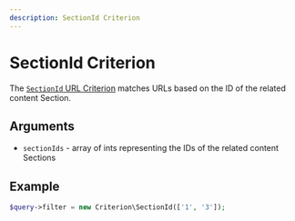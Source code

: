 ```yaml
---
description: SectionId Criterion
---
```


# SectionId Criterion

The [`SectionId` URL Criterion](/api/php_api/php_api_reference/classes/Ibexa-Contracts-Core-Repository-Values-URL-Query-Criterion-SectionId.html) matches URLs based on the ID of the related content Section.

## Arguments

- `sectionIds` - array of ints representing the IDs of the related content Sections

## Example

``` php
$query->filter = new Criterion\SectionId(['1', '3']);
```
